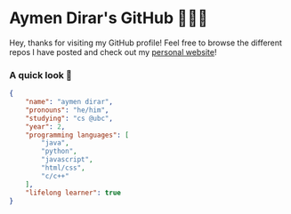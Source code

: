 # Aymen Dirar's GitHub 👨🏾‍💻

Hey, thanks for visiting my GitHub profile! Feel free to browse the different repos I have posted and check out my [personal website](https://adirar111.github.io)!

### A quick look 👀

```json
{
    "name": "aymen dirar",
    "pronouns": "he/him",
    "studying": "cs @ubc",
    "year": 2,
    "programming languages": [
        "java",
        "python",
        "javascript",
        "html/css",
        "c/c++"
    ],
    "lifelong learner": true
}
```
